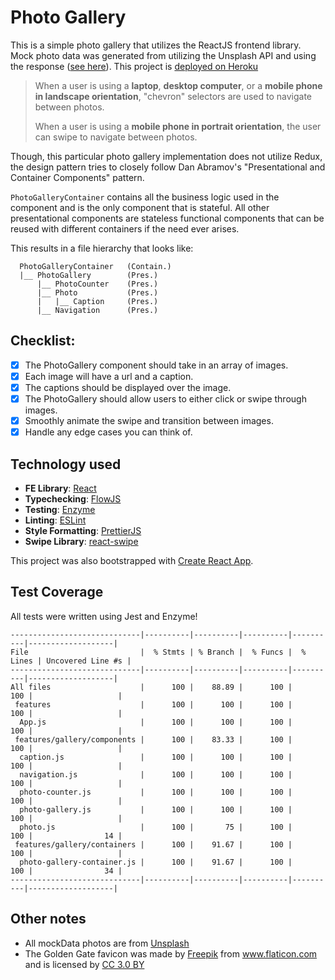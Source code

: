 
# Photo Gallery
This is a simple photo gallery that utilizes the ReactJS frontend library. Mock photo data was generated from utilizing the Unsplash API and using the response ([see here](https://github.com/jee/photo-gallery/blob/master/src/utils/mock-api-data.js)). This project is [deployed on Heroku](https://photo-gallery-jee.herokuapp.com/)

> When a user is using a **laptop**, **desktop computer**, or a **mobile
> phone in landscape orientation**, "chevron" selectors are used to
> navigate between photos.
>
> When a user is using a **mobile phone in portrait orientation**, the
> user can swipe to navigate between photos.

Though, this particular photo gallery implementation does not utilize Redux, the design pattern tries to closely follow Dan Abramov's "Presentational and Container Components" pattern.

`PhotoGalleryContainer` contains all the business logic used in the component and is the only component that is stateful. All other presentational components are stateless functional components that can be reused with different containers if the need ever arises.

This results in a file hierarchy that looks like:

```
  PhotoGalleryContainer   (Contain.)
  |__ PhotoGallery        (Pres.)
      |__ PhotoCounter    (Pres.)
      |__ Photo           (Pres.)
      |   |__ Caption     (Pres.)
      |__ Navigation      (Pres.)
```

## Checklist:
- [x] The PhotoGallery component should take in an array of images.
- [x] Each image will have a url and a caption.
- [x] The captions should be displayed over the image.
- [x] The PhotoGallery should allow users to either click or swipe through images.
- [x] Smoothly animate the swipe and transition between images.
- [x] Handle any edge cases you can think of.

## Technology used
- **FE Library**: [React](https://reactjs.org/)
- **Typechecking**: [FlowJS](https://flow.org/en/)
- **Testing**: [Enzyme](https://airbnb.io/projects/enzyme/)
- **Linting**: [ESLint](https://eslint.org/)
- **Style Formatting**:  [PrettierJS](https://prettier.io/)
- **Swipe Library**: [react-swipe](https://github.com/voronianski/react-swipe)

This project was also bootstrapped with [Create React App](https://github.com/facebookincubator/create-react-app).

## Test Coverage
All tests were written using Jest and Enzyme!
```
-----------------------------|----------|----------|----------|----------|-------------------|
File                         |  % Stmts | % Branch |  % Funcs |  % Lines | Uncovered Line #s |
-----------------------------|----------|----------|----------|----------|-------------------|
All files                    |      100 |    88.89 |      100 |      100 |                   |
 features                    |      100 |      100 |      100 |      100 |                   |
  App.js                     |      100 |      100 |      100 |      100 |                   |
 features/gallery/components |      100 |    83.33 |      100 |      100 |                   |
  caption.js                 |      100 |      100 |      100 |      100 |                   |
  navigation.js              |      100 |      100 |      100 |      100 |                   |
  photo-counter.js           |      100 |      100 |      100 |      100 |                   |
  photo-gallery.js           |      100 |      100 |      100 |      100 |                   |
  photo.js                   |      100 |       75 |      100 |      100 |                14 |
 features/gallery/containers |      100 |    91.67 |      100 |      100 |                   |
  photo-gallery-container.js |      100 |    91.67 |      100 |      100 |                34 |
-----------------------------|----------|----------|----------|----------|-------------------|
```
## Other notes
* All mockData photos are from [Unsplash](https://unsplash.com/)
* The Golden Gate favicon was made by <a href="http://www.freepik.com" title="Freepik">Freepik</a> from <a href="https://www.flaticon.com/" title="Flaticon">www.flaticon.com</a> and is licensed by <a href="http://creativecommons.org/licenses/by/3.0/" title="Creative Commons BY 3.0" target="_blank">CC 3.0 BY</a></div>
